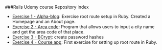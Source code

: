 ###Rails Udemy course Repository Index

- [Exercise 1 - Alpha-blog](https://github.com/anepaz/ruby_udemy/tree/main/alpha-blog): Exercise root route setup in Ruby. Created a Homepage and an About page.
- [Exercise 2 - Area code](https://github.com/anepaz/ruby_udemy/tree/main/areacode): Program that allows users to input a city name and get the area code of that place.
- [Exercise 3 - BCrypt](https://github.com/anepaz/ruby_udemy/tree/main/bcrypt): create password hashes
- [Exercise 4 - Course app](https://github.com/anepaz/ruby_udemy/tree/main/course_app): First exercise for setting up root route in Ruby.
